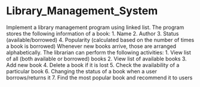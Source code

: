 # Library_Management_System
Implement a library management program using linked list. The program stores the following information of a book: 1. Name 2. Author 3. Status (available/borrowed) 4. Popularity (calculated based on the number of times a book is borrowed) Whenever new books arrive, those are arranged alphabetically. The librarian can perform the following activities: 1. View list of all (both available or borrowed) books  2. View list of available books 3. Add new book 4. Delete a book if it is lost 5. Check the availability of a particular book 6. Changing the status of a book when a user borrows/returns it 7. Find the most popular book and recommend it to users
